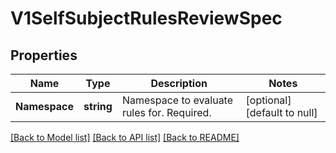 # V1SelfSubjectRulesReviewSpec

## Properties
Name | Type | Description | Notes
------------ | ------------- | ------------- | -------------
**Namespace** | **string** | Namespace to evaluate rules for. Required. | [optional] [default to null]

[[Back to Model list]](../README.md#documentation-for-models) [[Back to API list]](../README.md#documentation-for-api-endpoints) [[Back to README]](../README.md)


